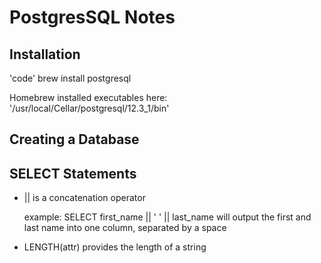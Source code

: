 # PostgresSQL Notes

## Installation
'code' brew install postgresql

Homebrew installed executables here: '/usr/local/Cellar/postgresql/12.3_1/bin'

## Creating a Database

## SELECT Statements

- || is a concatenation operator

	example: SELECT first_name || ' ' || last_name
	will output the first and last name into one column, separated by a space


- LENGTH(attr) provides the length of a string